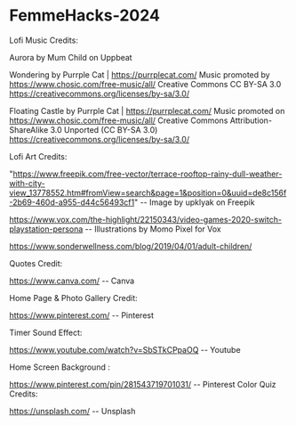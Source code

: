 # FemmeHacks-2024

Lofi Music Credits:

Aurora by Mum Child on Uppbeat

Wondering by Purrple Cat | https://purrplecat.com/
Music promoted by https://www.chosic.com/free-music/all/
Creative Commons CC BY-SA 3.0
https://creativecommons.org/licenses/by-sa/3.0/

Floating Castle by Purrple Cat | https://purrplecat.com/
Music promoted on https://www.chosic.com/free-music/all/
Creative Commons Attribution-ShareAlike 3.0 Unported (CC BY-SA 3.0)
https://creativecommons.org/licenses/by-sa/3.0/

Lofi Art Credits:

"https://www.freepik.com/free-vector/terrace-rooftop-rainy-dull-weather-with-city-view_13778552.htm#fromView=search&page=1&position=0&uuid=de8c156f-2b69-460d-a955-d44c56493cf1" -- Image by upklyak on Freepik

https://www.vox.com/the-highlight/22150343/video-games-2020-switch-playstation-persona -- Illustrations by Momo Pixel for Vox

https://www.sonderwellness.com/blog/2019/04/01/adult-children/

Quotes Credit:

https://www.canva.com/ -- Canva

Home Page & Photo Gallery Credit:

https://www.pinterest.com/ -- Pinterest

Timer Sound Effect:

https://www.youtube.com/watch?v=SbSTkCPpaOQ -- Youtube

Home Screen Background :

https://www.pinterest.com/pin/281543719701031/ -- Pinterest
Color Quiz Credits:

https://unsplash.com/ -- Unsplash
